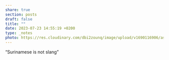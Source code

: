 ```yaml
---
share: true
section: posts
draft: false
title: ""
date: 2023-07-23 14:55:19 +0200
type: _notes
photo: https://res.cloudinary.com/dbi2zounq/image/upload/v1690116906/asc4jynpgiwzdk9vbsqq.jpg
---
```


“Surinamese is not slang”
